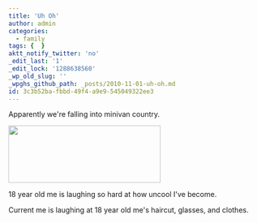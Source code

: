```yaml
---
title: 'Uh Oh'
author: admin
categories:
  - family
tags: {  }
aktt_notify_twitter: 'no'
_edit_last: '1'
_edit_lock: '1288638560'
_wp_old_slug: ''
_wpghs_github_path: _posts/2010-11-01-uh-oh.md
id: 3c3b52ba-fbbd-49f4-a9e9-545049322ee3
---
```

<p>Apparently we're falling into minivan country.</p>
<p><a href="https://chrisenns.com/wp-content/uploads/2010/11/minivanresearch.jpg"><img src="https://chrisenns.com/wp-content/uploads/2010/11/minivanresearch-300x113.jpg" alt="" title="minivanresearch" width="300" height="113" class="aligncenter size-medium wp-image-18135" /></a></p>
<p>18 year old me is laughing so hard at how uncool I've become.</p>
<p>Current me is laughing at 18 year old me's haircut, glasses, and clothes.</p>
